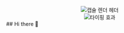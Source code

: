 <div align="center">
  <img src="https://capsule-render.vercel.app/api?type=venom&color=auto&height=300&section=header&text=캡슐%20렌더&fontSize=90" alt="캡슐 렌더 헤더">
</div>

<div align="center">
  <img src="https://readme-typing-svg.demolab.com/?lines=타이핑%20효과%20추가!&font=맑은%20고딕&center=true&width=600&height=50&duration=2000&color=white" alt="타이핑 효과">
</div>
## Hi there 👋

<!--
**dudadab/dudadab** is a ✨ _special_ ✨ repository because its `README.md` (this file) appears on your GitHub profile.

Here are some ideas to get you started:

- 🔭 I’m currently working on ...
- 🌱 I’m currently learning ...
- 👯 I’m looking to collaborate on ...
- 🤔 I’m looking for help with ...
- 💬 Ask me about ...
- 📫 How to reach me: ...
- 😄 Pronouns: ...
- ⚡ Fun fact: ...
-->
